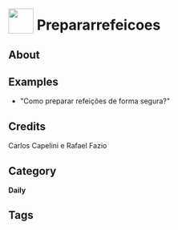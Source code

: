 # <img src="https://raw.githack.com/FortAwesome/Font-Awesome/master/svgs/solid/robot.svg" card_color="#22A7F0" width="50" height="50" style="vertical-align:bottom"/> Prepararrefeicoes


## About


## Examples
* "Como preparar refeições de forma segura?"

## Credits
Carlos Capelini e Rafael Fazio

## Category
**Daily**

## Tags

